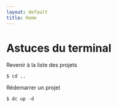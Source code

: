```yaml
---
layout: default
title: Home
---
```

# Astuces du terminal

Revenir à la liste des projets

    $ cd ..

Rédemarrer un projet

    $ dc up -d
